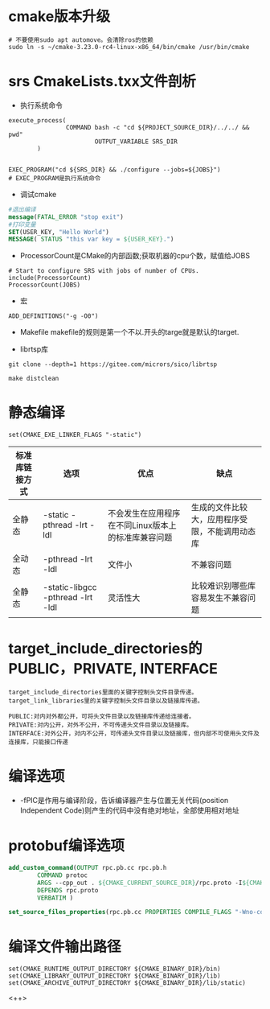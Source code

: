 # cmake版本升级

```shell
# 不要使用sudo apt automove。会清除ros的依赖
sudo ln -s ~/cmake-3.23.0-rc4-linux-x86_64/bin/cmake /usr/bin/cmake
```

# srs CmakeLists.txx文件剖析

- 执行系统命令

```
execute_process(
		        COMMAND bash -c "cd ${PROJECT_SOURCE_DIR}/../../ && pwd"
				        OUTPUT_VARIABLE SRS_DIR
		)


EXEC_PROGRAM("cd ${SRS_DIR} && ./configure --jobs=${JOBS}")
# EXEC_PROGRAM是执行系统命令
```

- 调试cmake

```cmake
#退出编译
message(FATAL_ERROR "stop exit")
#打印变量
SET(USER_KEY, "Hello World")
MESSAGE( STATUS "this var key = ${USER_KEY}.")
```

- ProcessorCount是CMake的内部函数;获取机器的cpu个数，赋值给JOBS

```
# Start to configure SRS with jobs of number of CPUs.
include(ProcessorCount)
ProcessorCount(JOBS)
```

- 宏

```
ADD_DEFINITIONS("-g -O0")
```

- Makefile makefile的规则是第一个不以.开头的targe就是默认的target.

- librtsp库

```
git clone --depth=1 https://gitee.com/micrors/sico/librtsp

make distclean
```

# 静态编译

```
set(CMAKE_EXE_LINKER_FLAGS "-static")
```

| 标准库链接方式 | 选项                                | 优点                           | 缺点                      |
| ------- | --------------------------------- | ---------------------------- | ----------------------- |
| 全静态     | -static -pthread -lrt -ldl        | 不会发生在应用程序在不同Linux版本上的标准库兼容问题 | 生成的文件比较大，应用程序受限，不能调用动态库 |
| 全动态     | -pthread -lrt -ldl                | 文件小                          | 不兼容问题                   |
| 全静态     | -static-libgcc -pthread -lrt -ldl | 灵活性大                         | 比较难识别哪些库容易发生不兼容问题       |

# target\_include\_directories的PUBLIC，PRIVATE, INTERFACE

```
target_include_directories里面的关键字控制头文件目录传递。
target_link_libraries里的关键字控制头文件目录以及链接库传递。

PUBLIC:对内对外都公开，可将头文件目录以及链接库传递给连接者。
PRIVATE:对内公开，对外不公开，不可传递头文件目录以及链接库。
INTERFACE:对外公开，对内不公开，可传递头文件目录以及链接库，但内部不可使用头文件及连接库，只能接口传递
```

# 编译选项

- -fPIC是作用与编译阶段，告诉编译器产生与位置无关代码(position Independent Code)则产生的代码中没有绝对地址，全部使用相对地址

# protobuf编译选项

```cmake
add_custom_command(OUTPUT rpc.pb.cc rpc.pb.h
        COMMAND protoc
        ARGS --cpp_out . ${CMAKE_CURRENT_SOURCE_DIR}/rpc.proto -I${CMAKE_CURRENT_SOURCE_DIR}
        DEPENDS rpc.proto
        VERBATIM )

set_source_files_properties(rpc.pb.cc PROPERTIES COMPILE_FLAGS "-Wno-conversion")
```

# 编译文件输出路径

```
set(CMAKE_RUNTIME_OUTPUT_DIRECTORY ${CMAKE_BINARY_DIR}/bin)
set(CMAKE_LIBRARY_OUTPUT_DIRECTORY ${CMAKE_BINARY_DIR}/lib)
set(CMAKE_ARCHIVE_OUTPUT_DIRECTORY ${CMAKE_BINARY_DIR}/lib/static)
```

<++>
